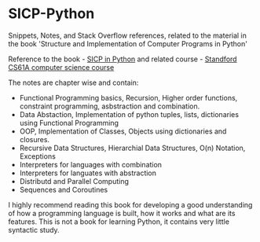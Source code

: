 # SICP-Python
Snippets, Notes, and Stack Overflow references, related to the material in the book 'Structure and Implementation of Computer Programs in Python'

Reference to the book - [SICP in Python](http://www-inst.eecs.berkeley.edu/~cs61a/sp12/book/) and related course - [Standford CS61A computer science course](http://www-inst.eecs.berkeley.edu/~cs61a/sp12/)

The notes are chapter wise and contain: 

- Functional Programming basics, Recursion, Higher order functions, constraint programming, asbstraction and combination.
- Data Abstaction, Implementation of python tuples, lists, dictionaries using Functional Programming
- OOP, Implementation of Classes,  Objects using dictionaries and closures.
- Recursive Data Structures, Hierarchial Data Structures, O(n) Notation, Exceptions
- Interpreters for languages with combination
- Interpreters for languates with abstraction
- Distributd and Parallel Computing
- Sequences and Coroutines

I highly recommend reading this book for developing a good understanding of how a programming language is built, how it works and what are its features. This is not a book for learning Python, it contains very little syntactic study. 
